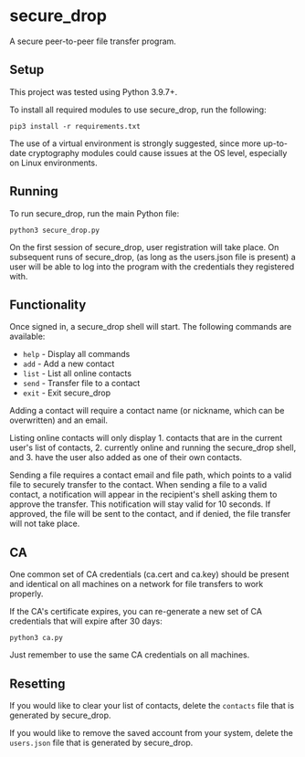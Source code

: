 # secure_drop

A secure peer-to-peer file transfer program.

## Setup

This project was tested using Python 3.9.7+.

To install all required modules to use secure_drop, run the following:

`pip3 install -r requirements.txt`

The use of a virtual environment is strongly suggested, since more up-to-date cryptography modules could cause issues at the OS level, especially on Linux environments.

## Running

To run secure_drop, run the main Python file:

`python3 secure_drop.py`

On the first session of secure_drop, user registration will take place. On subsequent runs of secure_drop, (as long as the users.json file is present) a user will be able to log into the program with the credentials they registered with.

## Functionality

Once signed in, a secure_drop shell will start. The following commands are available:

- `help` - Display all commands
- `add` - Add a new contact
- `list` - List all online contacts
- `send` - Transfer file to a contact
- `exit` - Exit secure_drop

Adding a contact will require a contact name (or nickname, which can be overwritten) and an email.

Listing online contacts will only display 1. contacts that are in the current user's list of contacts, 2. currently online and running the secure_drop shell, and 3. have the user also added as one of their own contacts.

Sending a file requires a contact email and file path, which points to a valid file to securely transfer to the contact. When sending a file to a valid contact, a notification will appear in the recipient's shell asking them to approve the transfer. This notification will stay valid for 10 seconds. If approved, the file will be sent to the contact, and if denied, the file transfer will not take place.

## CA

One common set of CA credentials (ca.cert and ca.key) should be present and identical on all machines on a network for file transfers to work properly.

If the CA's certificate expires, you can re-generate a new set of CA credentials that will expire after 30 days:

`python3 ca.py`

Just remember to use the same CA credentials on all machines.

## Resetting

If you would like to clear your list of contacts, delete the `contacts` file that is generated by secure_drop.

If you would like to remove the saved account from your system, delete the `users.json` file that is generated by secure_drop.
